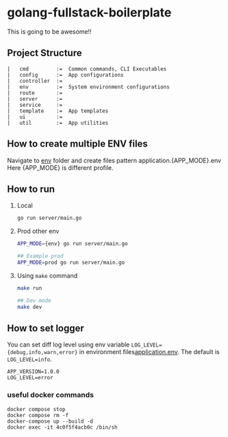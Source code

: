 # golang-fullstack-boilerplate

This is going to be awesome!!

## Project Structure

```
|   cmd         :=  Common commands, CLI Executables
|   config      :=  App configurations
|   controller  :=
|   env         :=  System environment configurations
|   route       :=
|   server      :=
|   service     :=
|   template    :=  App templates
|   ui          :=
|   util        :=  App utilities

```

## How to create multiple ENV files

Navigate to [env](pkg/env) folder and create files pattern application.{APP_MODE}.env
Here {APP_MODE} is different profile.

## How to run

1. Local

    ```bash
    go run server/main.go
    ```

2. Prod other env

    ```bash
    APP_MODE={env} go run server/main.go
    
    ## Example prod
    APP_MODE=prod go run server/main.go
    ```

3. Using `make` command

    ```bash
    make run
    
    ## Dev mode
    make dev
    
    ```

## How to set logger

You can set diff log level using env variable `LOG_LEVEL={debug,info,warn,error}`  in environment
files[application.env](application.env). The default is `LOG_LEVEL=info`.

```properties
APP_VERSION=1.0.0
LOG_LEVEL=error
```


### useful docker commands

```
docker compose stop
docker compose rm -f
docker-compose up --build -d 
docker exec -it 4c0f5f4acb0c /bin/sh 

```